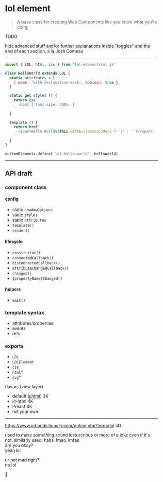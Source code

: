 # lol element

> A base class for creating Web Components like you know what you're doing

TODO

hide advanced stuff and/or further explanations inside "toggles" and the end of each section, à la Josh Comeau

---

```js
import { LOL, html, css } from 'lol-element/lol.js'

class HelloWorld extends LOL {
  static attributes = [
    { name: 'with-exclamation-mark', boolean: true }
  ]

  static get styles () {
    return css`
      :host { font-size: 300%; }
    `
  }

  template () {
    return html`
      <span>Hello World${this.withExclamationMark ? '!' : ''}</span>
    `
  }
}

customElements.define('lol-hello-world', HelloWorld)
```

---

## API draft

### component class

#### config
- static `shadowOptions`
- static `styles`
- static `attributes`
- `template()`
- `render()`

#### lifecycle
- `constructor()`
- `connectedCallback()`
- `disconnectedCallback()`
- `attributeChangedCallback()`
- `changed()`
- `{propertyName}Changed()`

#### helpers
- `emit()`

### template syntax

- attributes/properties
- events
- refs

### exports

- `LOL`
- `LOLElement`
- `css`
- `html`*
- `svg`*

flavors (view layer)
- default ([µhtml](https://www.npmjs.com/package/uhtml)) 3K
- lit-html 4K
- Preact 4K
- roll your own

---

https://www.urbandictionary.com/define.php?term=lol (4)

used to make something sound less serious or more of a joke even if it's not. similarly used: haha, lmao, lmfao  
are you okay?  
yeah lol

ur not mad right?  
no lol

🍩